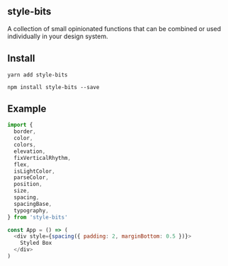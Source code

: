 ## style-bits

A collection of small opinionated functions that can be combined or used individually in your design system.

## Install

`yarn add style-bits`

`npm install style-bits --save`

## Example

```js
import {
  border,
  color,
  colors,
  elevation,
  fixVerticalRhythm,
  flex,
  isLightColor,
  parseColor,
  position,
  size,
  spacing,
  spacingBase,
  typography,
} from 'style-bits'

const App = () => (
  <div style={spacing({ padding: 2, marginBottom: 0.5 })}>
    Styled Box
  </div>
)
```
